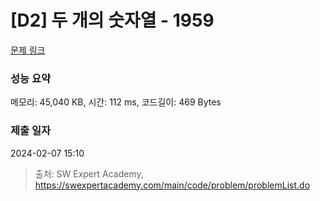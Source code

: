 # [D2] 두 개의 숫자열 - 1959 

[문제 링크](https://swexpertacademy.com/main/code/problem/problemDetail.do?contestProbId=AV5PpoFaAS4DFAUq) 

### 성능 요약

메모리: 45,040 KB, 시간: 112 ms, 코드길이: 469 Bytes

### 제출 일자

2024-02-07 15:10



> 출처: SW Expert Academy, https://swexpertacademy.com/main/code/problem/problemList.do